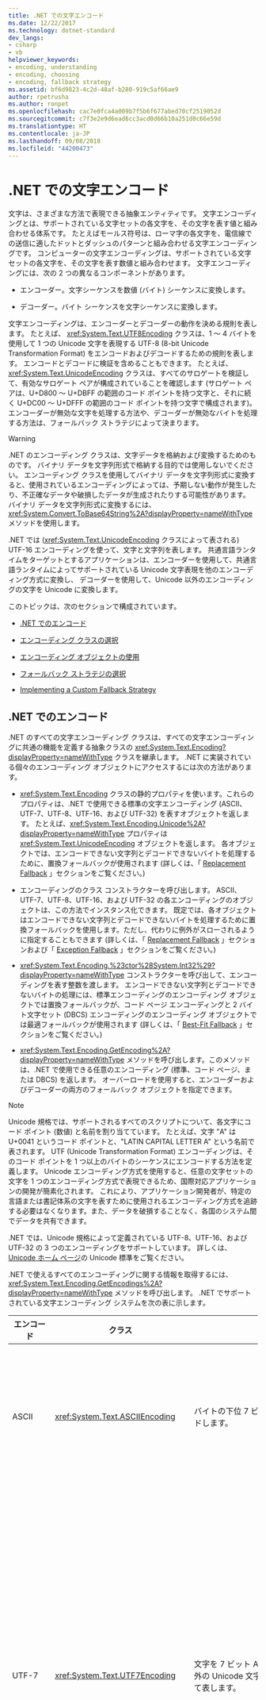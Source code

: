```yaml
---
title: .NET での文字エンコード
ms.date: 12/22/2017
ms.technology: dotnet-standard
dev_langs:
- csharp
- vb
helpviewer_keywords:
- encoding, understanding
- encoding, choosing
- encoding, fallback strategy
ms.assetid: bf6d9823-4c2d-48af-b280-919c5af66ae9
author: rpetrusha
ms.author: ronpet
ms.openlocfilehash: cac7e0fca4a009b7f5b6f677abed70cf2519052d
ms.sourcegitcommit: c7f3e2e9d6ead6cc3acd0d66b10a251d0c66e59d
ms.translationtype: HT
ms.contentlocale: ja-JP
ms.lasthandoff: 09/08/2018
ms.locfileid: "44200473"
---
```

# <a name="character-encoding-in-net"></a>.NET での文字エンコード
文字は、さまざまな方法で表現できる抽象エンティティです。 文字エンコーディングとは、サポートされている文字セットの各文字を、その文字を表す値と組み合わせる体系です。 たとえばモールス符号は、ローマ字の各文字を、電信線での送信に適したドットとダッシュのパターンと組み合わせる文字エンコーディングです。 コンピューターの文字エンコーディングは、サポートされている文字セットの各文字を、その文字を表す数値と組み合わせます。 文字エンコーディングには、次の 2 つの異なるコンポーネントがあります。  
  
-   エンコーダー。文字シーケンスを数値 (バイト) シーケンスに変換します。  
  
-   デコーダー。バイト シーケンスを文字シーケンスに変換します。  
  
 文字エンコーディングは、エンコーダーとデコーダーの動作を決める規則を表します。 たとえば、 <xref:System.Text.UTF8Encoding> クラスは、1 ～ 4 バイトを使用して 1 つの Unicode 文字を表現する UTF-8 (8-bit Unicode Transformation Format) をエンコードおよびデコードするための規則を表します。 エンコードとデコードに検証を含めることもできます。 たとえば、 <xref:System.Text.UnicodeEncoding> クラスは、すべてのサロゲートを検証して、有効なサロゲート ペアが構成されていることを確認します (サロゲート ペアは、U+D800 ～ U+DBFF の範囲のコード ポイントを持つ文字と、それに続く U+DC00 ～ U+DFFF の範囲のコード ポイントを持つ文字で構成されます)。エンコーダーが無効な文字を処理する方法や、デコーダーが無効なバイトを処理する方法は、フォールバック ストラテジによって決まります。  
  
> [!WARNING]
>  .NET のエンコーディング クラスは、文字データを格納および変換するためのものです。 バイナリ データを文字列形式で格納する目的では使用しないでください。 エンコーディング クラスを使用してバイナリ データを文字列形式に変換すると、使用されているエンコーディングによっては、予期しない動作が発生したり、不正確なデータや破損したデータが生成されたりする可能性があります。 バイナリ データを文字列形式に変換するには、<xref:System.Convert.ToBase64String%2A?displayProperty=nameWithType> メソッドを使用します。  
  
 .NET では (<xref:System.Text.UnicodeEncoding> クラスによって表される) UTF-16 エンコーディングを使って、文字と文字列を表します。 共通言語ランタイムをターゲットとするアプリケーションは、エンコーダーを使用して、共通言語ランタイムによってサポートされている Unicode 文字表現を他のエンコーディング方式に変換し、 デコーダーを使用して、Unicode 以外のエンコーディングの文字を Unicode に変換します。  
  
 このトピックは、次のセクションで構成されています。  
  
-   [.NET でのエンコード](../../../docs/standard/base-types/character-encoding.md#Encodings)  
  
-   [エンコーディング クラスの選択](../../../docs/standard/base-types/character-encoding.md#Selecting)  
  
-   [エンコーディング オブジェクトの使用](../../../docs/standard/base-types/character-encoding.md#Using)  
  
-   [フォールバック ストラテジの選択](../../../docs/standard/base-types/character-encoding.md#FallbackStrategy)  
  
-   [Implementing a Custom Fallback Strategy](../../../docs/standard/base-types/character-encoding.md#Custom)  
  
<a name="Encodings"></a>   
## <a name="encodings-in-net"></a>.NET でのエンコード  
 .NET のすべての文字エンコーディング クラスは、すべての文字エンコーディングに共通の機能を定義する抽象クラスの <xref:System.Text.Encoding?displayProperty=nameWithType> クラスを継承します。 .NET に実装されている個々のエンコーディング オブジェクトにアクセスするには次の方法があります。  
  
-   <xref:System.Text.Encoding> クラスの静的プロパティを使います。これらのプロパティは、.NET で使用できる標準の文字エンコーディング (ASCII、UTF-7、UTF-8、UTF-16、および UTF-32) を表すオブジェクトを返します。 たとえば、<xref:System.Text.Encoding.Unicode%2A?displayProperty=nameWithType> プロパティは <xref:System.Text.UnicodeEncoding> オブジェクトを返します。 各オブジェクトでは、エンコードできない文字列とデコードできないバイトを処理するために、置換フォールバックが使用されます (詳しくは、「 [Replacement Fallback](../../../docs/standard/base-types/character-encoding.md#Replacement) 」セクションをご覧ください。)  
  
-   エンコーディングのクラス コンストラクターを呼び出します。 ASCII、UTF-7、UTF-8、UTF-16、および UTF-32 の各エンコーディングのオブジェクトは、この方法でインスタンス化できます。 既定では、各オブジェクトはエンコードできない文字列とデコードできないバイトを処理するために置換フォールバックを使用します。ただし、代わりに例外がスローされるように指定することもできます (詳しくは、「 [Replacement Fallback](../../../docs/standard/base-types/character-encoding.md#Replacement) 」セクションおよび「 [Exception Fallback](../../../docs/standard/base-types/character-encoding.md#Exception) 」セクションをご覧ください。)  
  
-   <xref:System.Text.Encoding.%23ctor%28System.Int32%29?displayProperty=nameWithType> コンストラクターを呼び出して、エンコーディングを表す整数を渡します。 エンコードできない文字列とデコードできないバイトの処理には、標準エンコーディングのエンコーディング オブジェクトでは置換フォールバックが、コード ページ エンコーディングと 2 バイト文字セット (DBCS) エンコーディングのエンコーディング オブジェクトでは最適フォールバックが使用されます (詳しくは、「 [Best-Fit Fallback](../../../docs/standard/base-types/character-encoding.md#BestFit) 」セクションをご覧ください。)  
  
-   <xref:System.Text.Encoding.GetEncoding%2A?displayProperty=nameWithType> メソッドを呼び出します。このメソッドは、.NET で使用できる任意のエンコーディング (標準、コード ページ、または DBCS) を返します。 オーバーロードを使用すると、エンコーダーおよびデコーダーの両方のフォールバック オブジェクトを指定できます。  
  
> [!NOTE]
>  Unicode 規格では、サポートされるすべてのスクリプトについて、各文字にコード ポイント (数値) と名前を割り当てています。 たとえば、文字 "A" は U+0041 というコード ポイントと、"LATIN CAPITAL LETTER A" という名前で表されます。 UTF (Unicode Transformation Format) エンコーディングは、そのコード ポイントを 1 つ以上のバイトのシーケンスにエンコードする方法を定義します。 Unicode エンコーディング方式を使用すると、任意の文字セットの文字を 1 つのエンコーディング方式で表現できるため、国際対応アプリケーションの開発が簡素化されます。 これにより、アプリケーション開発者が、特定の言語または書記体系の文字を表すために使用されるエンコーディング方式を追跡する必要はなくなります。また、データを破損することなく、各国のシステム間でデータを共有できます。  
>   
>  .NET では、Unicode 規格によって定義されている UTF-8、UTF-16、および UTF-32 の 3 つのエンコーディングをサポートしています。 詳しくは、[Unicode ホーム ページ](https://www.unicode.org/)の Unicode 標準をご覧ください。  
  
 .NET で使えるすべてのエンコーディングに関する情報を取得するには、<xref:System.Text.Encoding.GetEncodings%2A?displayProperty=nameWithType> メソッドを呼び出します。 .NET でサポートされている文字エンコーディング システムを次の表に示します。  
  
|エンコード|クラス|説明|長所/短所|  
|--------------|-----------|-----------------|-------------------------------|  
|ASCII|<xref:System.Text.ASCIIEncoding>|バイトの下位 7 ビットを使用して、限られた範囲の文字をエンコードします。|ASCII エンコーディングでは、U+0000 から U+007F までの文字値しかサポートされていないため、ほとんどの場合、国際対応アプリケーションでは ASCII エンコーディングの使用は不適切です。|  
|UTF-7|<xref:System.Text.UTF7Encoding>|文字を 7 ビット ASCII 文字のシーケンスとして表します。 ASCII 以外の Unicode 文字は、ASCII 文字のエスケープ シーケンスによって表します。|UTF-7 は、メールやニュースグループなどのプロトコルをサポートします。 ただし、UTF-7 は特に安全でも堅牢でもありません。 場合によっては、1 ビットの変更により、UTF-7 文字列全体の解釈が完全に変わる場合があります。 他の場合には、異なる UTF-7 文字列がエンコードによって同じテキストになる可能性もあります。 ASCII 以外の文字を含むシーケンスの場合、UTF-7 は UTF-8 よりも多くの空間を必要とし、エンコードとデコードに時間がかかります。 したがって、可能であれば、UTF-7 ではなく UTF-8 を使用してください。|  
|UTF-8|<xref:System.Text.UTF8Encoding>|各 Unicode コード ポイントが、1 バイトから 4 バイトのシーケンスとして表現されます。|UTF-8 では、8 ビット データ サイズがサポートされており、既存の多くのオペレーティング システムに対応できます。 ASCII 範囲の文字については、UTF-8 は ASCII エンコーディングと一致し、より広範な文字を提供します。 ただし、CJK (中国語、日本語、韓国語) スクリプトでは、UTF-8 の各文字に 3 バイトが必要となることがあり、データ サイズが UTF-16 より大きくなる可能性があります。 ただし、CJK 範囲によるサイズの増加が HTML タグなどの ASCII データのサイズによって相殺されることもあります。|  
|UTF-16|<xref:System.Text.UnicodeEncoding>|各 Unicode コード ポイントが、1 つまたは 2 つの 16 ビット整数のシーケンスとして表現されます。 ほとんどの一般的な Unicode 文字で必要とされる UTF-16 コード ポイントは 1 つだけです。ただし、Unicode の補助文字 (U+10000 以上) には 2 つの UTF-16 サロゲート コード ポイントが必要です。 リトル エンディアンとビッグ エンディアンの両方のバイト順をサポートしています。|UTF-16 エンコーディングは、共通言語ランタイムでは <xref:System.Char> および <xref:System.String> の値を表現するために、Windows オペレーティング システムでは `WCHAR` の値を表現するために使用されています。|  
|UTF-32|<xref:System.Text.UTF32Encoding>|各 Unicode コード ポイントが 32 ビット整数として表現されます。 リトル エンディアンとビッグ エンディアンの両方のバイト順をサポートしています。|UTF-32 エンコーディングは、エンコードされた空白がきわめて重要な意味を持つオペレーティング システムで、アプリケーションが UTF-16 エンコーディングのサロゲート コード ポイント動作を回避する必要がある場合に使用します。 ディスプレイ上でレンダリングされる 1 つのグリフも複数の UTF-32 文字でエンコードされることがあります。|  
|ANSI/ISO エンコーディング||さまざまなコード ページがサポートされています。 Windows オペレーティング システムでは、特定の言語または言語グループをサポートするためにコード ページが使用されます。 .NET でサポートされているコード ページの一覧表については、<xref:System.Text.Encoding> クラスを参照してください。 特定のコード ページのエンコーディング オブジェクトを取得するには、<xref:System.Text.Encoding.GetEncoding%28System.Int32%29?displayProperty=nameWithType> メソッドを呼び出します。|コード ページには、0 から始まる 256 個のコード ポイントが含まれています。 コード ポイント 0 ～ 127 は、ほとんどのコード ページで ASCII 文字セットを表しますが、コード ポイント 128 ～ 255 が表す文字は、コード ページによって異なります。 たとえば、コード ページ 1252 には、英語、ドイツ語、フランス語などのラテン語書記体系の文字を表す文字コードが含まれています。 このコード ページ 1252 の最後の 128 個のコード ポイントには、アクセント記号付き文字が含まれています。 また、コード ページ 1253 には、ギリシャ語書記体系で必要とされる文字コードが含まれています。 このコード ページ 1253 の最後の 128 個のコード ポイントには、ギリシャ文字が含まれています。 このため、ANSI コード ページに依存するアプリケーションでギリシャ語とドイツ語を同じテキスト ストリームに格納する場合には、参照先コード ページを示す識別子を含める必要があります。|  
|2 バイト文字セット (DBCS) エンコーディング||中国語、日本語、韓国語など、256 個以上の文字から成る言語をサポートします。 DBCS では、コード ポイントのペア (2 バイト) が 1 つの文字を表します。 DBCS エンコーディングでは、<xref:System.Text.Encoding.IsSingleByte%2A?displayProperty=nameWithType> プロパティは `false` を返します。 特定の DBCS のエンコーディング オブジェクトを取得するには、<xref:System.Text.Encoding.GetEncoding%28System.Int32%29?displayProperty=nameWithType> メソッドを呼び出します。|DBCS では、コード ポイントのペア (2 バイト) が 1 つの文字を表します。 アプリケーションで DBCS データを処理する場合、DBCS 文字の最初のバイト (先頭バイト) は、その後に続く後続バイトと組み合わせて処理されます。 このスキームでは、日本語や中国語など、2 種類の言語を組み合わせて同じデータ ストリームで使用することはできません。これは、2 バイト コード ポイントのペアが表す文字が、コード ページによって異なるためです。|  
  
 これらのエンコーディングを使用することにより、Unicode 文字だけでなく、レガシ アプリケーションで最もよく使用されているエンコーディングにも対応できます。 また、 <xref:System.Text.Encoding> から派生するクラスを定義し、そのメンバーをオーバーライドして、カスタム エンコーディングを作成することもできます。  
  
### <a name="platform-notes-includenetcoreincludesnet-core-mdmd"></a>プラットフォームに関する注意事項: [!INCLUDE[net_core](../../../includes/net-core-md.md)]  
 既定で、 [!INCLUDE[net_core](../../../includes/net-core-md.md)] では、コード ページ 28591 以外のコード ページ エンコーディングや Unicode エンコーディング (UTF-8 や UTF-16 など) を使用できません。 ただし、使うアプリに、.NET を対象とする標準の Windows アプリに含まれているコード ページ エンコーディングを追加できます。 詳細については、「 <xref:System.Text.CodePagesEncodingProvider> 」のトピックを参照してください。  
  
<a name="Selecting"></a>   
## <a name="selecting-an-encoding-class"></a>エンコーディング クラスの選択  
 アプリケーションで使用するエンコーディングを選択できる場合は、Unicode エンコーディング (できれば <xref:System.Text.UTF8Encoding> または <xref:System.Text.UnicodeEncoding>) を使用するようにしてください (.NET でサポートされている Unicode エンコーディングには、そのほかに <xref:System.Text.UTF32Encoding> もあります)。  
  
 ASCII エンコーディング (<xref:System.Text.ASCIIEncoding>) を使用しようとしている場合は、代わりに <xref:System.Text.UTF8Encoding> を選択してください。 この 2 つのエンコーディングは、ASCII 文字セットに対する動作は変わりませんが、 <xref:System.Text.UTF8Encoding> には次のような利点があります。  
  
-   すべての Unicode 文字を表現できます ( <xref:System.Text.ASCIIEncoding> でサポートされているのは U+0000 ～ U+007F の Unicode 文字値だけです)。  
  
-   エラー検出に対応しており、セキュリティも強化されます。  
  
-   できるだけ高速になるように調整されているため、他のエンコーディングよりも高速です。 全体が ASCII のコンテンツの場合でも、 <xref:System.Text.UTF8Encoding> で実行される演算は、 <xref:System.Text.ASCIIEncoding>で実行される演算よりも高速になります。  
  
 <xref:System.Text.ASCIIEncoding> は、レガシ アプリケーションの場合にのみ使用を検討するようにしてください。 ただし、レガシ アプリケーションでも、次のような理由で <xref:System.Text.UTF8Encoding> の方が適していることもあります (既定の設定の場合)。  
  
-   厳密には ASCII でないコンテンツがアプリケーションに含まれている場合、それを <xref:System.Text.ASCIIEncoding>でエンコードすると、ASCII 以外の各文字は疑問符 (?) としてエンコードされます。 アプリケーションがこのデータをデコードすると、情報は失われます。  
  
-   厳密には ASCII でないコンテンツがアプリケーションに含まれている場合、それを <xref:System.Text.UTF8Encoding>でエンコードすると、結果を ASCII として解釈しようとしても一見理解不能になります。 ただし、アプリケーションがこのデータを UTF-8 デコーダーを使用してデコードすると、データのラウンド トリップが正常に行われます。  
  
 Web アプリケーションでは、Web 要求への応答としてクライアントに送信される文字に、クライアントで使用されているエンコーディングが反映されるようにする必要があります。 ほとんどの場合は、ユーザーが期待するエンコーディングでテキストを表示するために、<xref:System.Web.HttpResponse.ContentEncoding%2A?displayProperty=nameWithType> プロパティを <xref:System.Web.HttpRequest.ContentEncoding%2A?displayProperty=nameWithType> プロパティの戻り値に設定する必要があります。  
  
<a name="Using"></a>   
## <a name="using-an-encoding-object"></a>エンコーディング オブジェクトの使用  
 エンコーダーは、文字列 (通常は Unicode 文字) を対応する数値 (バイト) に変換します。 たとえば、ASCII エンコーダーを使用すると、Unicode 文字を ASCII に変換してコンソールに表示することができます。 この変換を実行するには、<xref:System.Text.Encoding.GetBytes%2A?displayProperty=nameWithType> メソッドを呼び出します。 エンコードされた文字列を格納するために必要なバイト数をエンコードの実行前に確認するには、 <xref:System.Text.Encoding.GetByteCount%2A> メソッドを呼び出します。  
  
 次の例では、1 つのバイト配列を使用して、文字列を 2 つの個別の操作でエンコードしています。 バイト配列内の次の ASCII エンコード済みバイト セットの開始位置を示すインデックスが保持されています。 この例では、<xref:System.Text.ASCIIEncoding.GetByteCount%28System.String%29?displayProperty=nameWithType> メソッドを呼び出して、エンコードされた文字列を格納するために十分な大きさがバイト配列にあるかどうかを確認します。 次に、<xref:System.Text.ASCIIEncoding.GetBytes%28System.String%2CSystem.Int32%2CSystem.Int32%2CSystem.Byte%5B%5D%2CSystem.Int32%29?displayProperty=nameWithType> メソッドを呼び出して、文字列の文字をエンコードします。  
  
 [!code-csharp[Conceptual.Encoding#8](../../../samples/snippets/csharp/VS_Snippets_CLR/conceptual.encoding/cs/getbytes1.cs#8)]
 [!code-vb[Conceptual.Encoding#8](../../../samples/snippets/visualbasic/VS_Snippets_CLR/conceptual.encoding/vb/getbytes1.vb#8)]  
  
 デコーダーは、特定の文字エンコーディングが反映されたバイト配列を、文字配列または文字列の一連の文字に変換します。 バイト配列を文字配列にデコードするには、<xref:System.Text.Encoding.GetChars%2A?displayProperty=nameWithType> メソッドを呼び出します。 バイト配列を文字列にデコードするには、 <xref:System.Text.Encoding.GetString%2A> メソッドを呼び出します。 デコードされたバイトを格納するために必要な文字数をデコードの実行前に確認するには、 <xref:System.Text.Encoding.GetCharCount%2A> メソッドを呼び出します。  
  
 次の例では、3 つの文字列をエンコードした後、1 つの文字配列にデコードしています。 文字配列内の次のデコード済み文字セットの開始位置を示すインデックスが保持されています。 この例では、 <xref:System.Text.ASCIIEncoding.GetCharCount%2A> メソッドを呼び出して、デコードされたすべての文字を格納するために十分な大きさが文字配列にあるかどうかを確認します。 次に、<xref:System.Text.ASCIIEncoding.GetChars%28System.Byte%5B%5D%2CSystem.Int32%2CSystem.Int32%2CSystem.Char%5B%5D%2CSystem.Int32%29?displayProperty=nameWithType> メソッドを呼び出して、バイト配列をデコードします。  
  
 [!code-csharp[Conceptual.Encoding#9](../../../samples/snippets/csharp/VS_Snippets_CLR/conceptual.encoding/cs/getchars1.cs#9)]
 [!code-vb[Conceptual.Encoding#9](../../../samples/snippets/visualbasic/VS_Snippets_CLR/conceptual.encoding/vb/getchars1.vb#9)]  
  
 <xref:System.Text.Encoding> から派生するクラスのエンコード メソッドとデコード メソッドは、データ全体を処理するように設計されています。つまり、エンコードまたはデコードするすべてのデータが 1 回のメソッド呼び出しで渡されます。 ただし、場合によっては、データがストリームで提供され、エンコードまたはデコードするデータを複数の読み取り操作で取得しなければならないこともあります。 このような場合は、エンコード操作またはデコード操作で、前回の実行時に保存した状態を呼び出す必要があります。 <xref:System.Text.Encoder> および <xref:System.Text.Decoder> から派生するクラスのメソッドでは、複数のメソッド呼び出しにまたがるエンコード操作とデコード操作を処理できます。  
  
 特定のエンコーディングの <xref:System.Text.Encoder> オブジェクトは、そのエンコーディングの <xref:System.Text.Encoding.GetEncoder%2A?displayProperty=nameWithType> プロパティから取得できます。 特定のエンコーディングの <xref:System.Text.Decoder> オブジェクトは、そのエンコーディングの <xref:System.Text.Encoding.GetDecoder%2A?displayProperty=nameWithType> プロパティから取得できます。 デコード操作の場合、<xref:System.Text.Decoder> から派生するクラスに含まれるのは <xref:System.Text.Decoder.GetChars%2A?displayProperty=nameWithType> メソッドだけで、<xref:System.Text.Encoding.GetString%2A?displayProperty=nameWithType> に対応するメソッドはありません。  
  
 次の例は、Unicode のバイト配列のデコードに <xref:System.Text.Encoding.GetChars%2A?displayProperty=nameWithType> メソッドを使用する場合と <xref:System.Text.Decoder.GetChars%2A?displayProperty=nameWithType> メソッドを使用する場合の違いを示しています。 この例では、いくつかの Unicode 文字を含む文字列をファイルにエンコードした後、この 2 つのデコード メソッドを使用して一度に 10 バイトずつデコードしています。 10 番目と 11 番目のバイトに出現するサロゲート ペアは、別のメソッド呼び出しでデコードされます。 出力を見るとわかるように、<xref:System.Text.Encoding.GetChars%2A?displayProperty=nameWithType> メソッドではこれらのバイトが正しくデコードされず、U+FFFD (REPLACEMENT CHARACTER) に置き換えられます。 一方、<xref:System.Text.Decoder.GetChars%2A?displayProperty=nameWithType> メソッドでは、このバイト配列が正しくデコードされて、元の文字列を取得できます。  
  
 [!code-csharp[Conceptual.Encoding#10](../../../samples/snippets/csharp/VS_Snippets_CLR/conceptual.encoding/cs/stream1.cs#10)]
 [!code-vb[Conceptual.Encoding#10](../../../samples/snippets/visualbasic/VS_Snippets_CLR/conceptual.encoding/vb/stream1.vb#10)]  
  
<a name="FallbackStrategy"></a>   
## <a name="choosing-a-fallback-strategy"></a>フォールバック ストラテジの選択  
 メソッドから文字のエンコードまたはデコードを行おうとしたときにマッピングが存在しない場合は、失敗したマッピングの処理方法を決めるフォールバック ストラテジを実装する必要があります。 次の 3 種類のフォールバック ストラテジがあります。  
  
-   Best-Fit Fallback  
  
-   Replacement Fallback  
  
-   Exception Fallback  
  
> [!IMPORTANT]
>  エンコード操作で最も一般的な問題は、Unicode 文字を特定のコード ページ エンコーディングにマップできない場合に発生します。 デコード操作で最も一般的な問題は、無効なバイト シーケンスを有効な Unicode 文字に変換できない場合に発生します。 そのため、個々のエンコーディング オブジェクトで使用されるフォールバック ストラテジを把握しておく必要があります。 エンコーディング オブジェクトをインスタンス化するときには、可能な限り、そのオブジェクトで使用されるフォールバック ストラテジを指定するようにしてください。  
  
<a name="BestFit"></a>   
### <a name="best-fit-fallback"></a>Best-Fit Fallback  
 ターゲット エンコード内に厳密な一致がない文字について、エンコーダーは類似した文字へのマッピングを試みることができます (最適フォールバックは主にエンコード時の問題であり、デコード時の問題ではありません。 Unicode に正常にマッピングできない文字を含むコード ページはほとんどありません)。最適フォールバックは、<xref:System.Text.Encoding.GetEncoding%28System.Int32%29?displayProperty=nameWithType> および <xref:System.Text.Encoding.GetEncoding%28System.String%29?displayProperty=nameWithType> の各オーバーロードによって取得されるコード ページ エンコーディングと 2 バイト文字セット エンコーディングの既定のフォールバック ストラテジです。  
  
> [!NOTE]
>  .NET の Unicode エンコーディング クラス (<xref:System.Text.UTF8Encoding>、<xref:System.Text.UnicodeEncoding>、および <xref:System.Text.UTF32Encoding>) では、理論上すべての文字セットのすべての文字がサポートされているため、これらのクラスを使用すると最適フォールバックの問題を解消できます。  
  
 最適なストラテジはコード ページごとに異なります。 たとえば、全角のアルファベットがより一般的な半角のアルファベットにマッピングされるコード ページもあれば、 そのようなマッピングが行われないコード ページもあります。 積極的な最適ストラテジでも、一部のエンコーディングの一部の文字には可能な対応がない場合があります。 たとえば、中国語の漢字からコード ページ 1252 への適切なマッピングはありません。 その場合は、置換文字列が使用されます。 既定では、この文字列は単一の QUESTION MARK (疑問符) (U+003F) です。  
  
> [!NOTE]
>  最適なストラテジは、詳細には文書化されていません。 ただし、いくつかのコード ページは、[Unicode コンソーシアム](https://www.unicode.org/Public/MAPPINGS/VENDORS/MICSFT/WindowsBestFit/)の Web サイトで文書化されています。 マッピング ファイルを解釈する方法について詳しくは、そのフォルダーの **readme.txt** ファイルをご覧ください。
  
 次の例では、コード ページ 1252 (西ヨーロッパ言語の Windows コード ページ) を使用して、最適マッピングとその欠点を示しています。 まず、<xref:System.Text.Encoding.GetEncoding%28System.Int32%29?displayProperty=nameWithType> メソッドを使用して、コード ページ 1252 のエンコーディング オブジェクトを取得します。 このエンコーディング オブジェクトは、サポートされていない Unicode 文字に対して既定で最適マッピングを使用します。 次に、スペースで区切られた 3 つの非 ASCII 文字 (CIRCLED LATIN CAPITAL LETTER S (U+24C8)、SUPERSCRIPT FIVE (U+2075)、および INFINITY (U+221E)) を含む文字列をインスタンス化します。 出力を見るとわかるように、この文字列をエンコードすると、スペースを除く元の 3 つの文字が、QUESTION MARK (U+003F)、DIGIT FIVE (U+0035)、および DIGIT EIGHT (U+0038) に置き換えられます。 DIGIT EIGHT は、サポートされていない INFINITY 文字の代替として最適とは言えません。QUESTION MARK は、元の文字に対応するマッピングがなかったことを示します。  
  
 [!code-csharp[Conceptual.Encoding#1](../../../samples/snippets/csharp/VS_Snippets_CLR/conceptual.encoding/cs/bestfit1.cs#1)]
 [!code-vb[Conceptual.Encoding#1](../../../samples/snippets/visualbasic/VS_Snippets_CLR/conceptual.encoding/vb/bestfit1.vb#1)]  
  
 最適マッピングは、Unicode データをコード ページ データにエンコードする <xref:System.Text.Encoding> オブジェクトの既定の動作です。レガシ アプリケーションの中には、この動作に依存するものがあります。 ただし、ほとんどの新しいアプリケーションでは、セキュリティ上の理由から、最適動作の使用を避ける必要があります。 たとえば、アプリケーションで、最適エンコードを使用してドメイン名を付けないでください。  
  
> [!NOTE]
>  エンコーディングに対してカスタムの最適フォールバック マッピングを実装することもできます。 詳しくは、「 [Implementing a Custom Fallback Strategy](../../../docs/standard/base-types/character-encoding.md#Custom) 」セクションをご覧ください。  
  
 エンコーディング オブジェクトの既定のフォールバック ストラテジが最適フォールバックである場合、<xref:System.Text.Encoding> オブジェクトを取得するときに別のフォールバック ストラテジを選択することもできます。そのためには、<xref:System.Text.Encoding.GetEncoding%28System.Int32%2CSystem.Text.EncoderFallback%2CSystem.Text.DecoderFallback%29?displayProperty=nameWithType> または <xref:System.Text.Encoding.GetEncoding%28System.String%2CSystem.Text.EncoderFallback%2CSystem.Text.DecoderFallback%29?displayProperty=nameWithType> のオーバーロードを呼び出します。 次のセクションでは、コード ページ 1252 にマップできない文字をアスタリスク (*) に置き換える例を紹介します。  
  
 [!code-csharp[Conceptual.Encoding#3](../../../samples/snippets/csharp/VS_Snippets_CLR/conceptual.encoding/cs/bestfit1a.cs#3)]
 [!code-vb[Conceptual.Encoding#3](../../../samples/snippets/visualbasic/VS_Snippets_CLR/conceptual.encoding/vb/bestfit1a.vb#3)]  
  
<a name="Replacement"></a>   
### <a name="replacement-fallback"></a>Replacement Fallback  
 ターゲット スキームに厳密な一致がなく、マップできる適切な文字もない文字について、アプリケーションで置換文字または置換文字列を指定することができます。 これは Unicode デコーダーの既定の動作です。Unicode デコーダーでは、デコードできない 2 バイトのシーケンスが REPLACEMENT_CHARACTER (U+FFFD) に置き換えられます。 また、 <xref:System.Text.ASCIIEncoding> クラスの既定の動作でもあり、その場合はエンコードまたはデコードできない文字が疑問符に置き換えられます。 次の例は、前の例の Unicode 文字列に対する文字置換を示しています。 出力を見るとわかるように、ASCII バイト値にデコードできない文字は 0x3F (疑問符に対応する ASCII コード) に置き換えられます。  
  
 [!code-csharp[Conceptual.Encoding#2](../../../samples/snippets/csharp/VS_Snippets_CLR/conceptual.encoding/cs/replacementascii.cs#2)]
 [!code-vb[Conceptual.Encoding#2](../../../samples/snippets/visualbasic/VS_Snippets_CLR/conceptual.encoding/vb/replacementascii.vb#2)]  
  
 .NET には、エンコード操作またはデコード操作で正確にマップできない文字を置換文字列に置き換える <xref:System.Text.EncoderReplacementFallback> クラスと <xref:System.Text.DecoderReplacementFallback> クラスが含まれています。 この置換文字列は、既定では疑問符ですが、クラス コンストラクターのオーバーロードを呼び出して別の文字列を選択することもできます。 通常は単一の文字を使用しますが、単一でなくてもかまいません。 次の例では、置換文字列としてアスタリスク (*) を使用する <xref:System.Text.EncoderReplacementFallback> オブジェクトをインスタンス化して、コード ページ 1252 のエンコーダーの動作を変更しています。  
  
 [!code-csharp[Conceptual.Encoding#3](../../../samples/snippets/csharp/VS_Snippets_CLR/conceptual.encoding/cs/bestfit1a.cs#3)]
 [!code-vb[Conceptual.Encoding#3](../../../samples/snippets/visualbasic/VS_Snippets_CLR/conceptual.encoding/vb/bestfit1a.vb#3)]  
  
> [!NOTE]
>  エンコーディング用の置換クラスを実装することもできます。 詳しくは、「 [Implementing a Custom Fallback Strategy](../../../docs/standard/base-types/character-encoding.md#Custom) 」セクションをご覧ください。  
  
 置換文字列としては、QUESTION MARK (U+003F) のほか、特に Unicode 文字列に正しく変換できないバイト シーケンスをデコードする場合に、Unicode REPLACEMENT CHARACTER (U+FFFD) がよく使用されます。 ただし、置換文字列は自由に選択できます。置換文字列に複数の文字を含めることもできます。  
  
<a name="Exception"></a>   
### <a name="exception-fallback"></a>例外フォールバック  
 最適フォールバックや置換文字列を提供する代わりに、エンコーダーで一連の文字をエンコードできない場合に <xref:System.Text.EncoderFallbackException> をスローしたり、デコーダーでバイト配列をデコードできない場合に <xref:System.Text.DecoderFallbackException> をスローしたりすることもできます。 エンコード操作およびデコード操作で例外をスローするには、<xref:System.Text.EncoderExceptionFallback> メソッドに <xref:System.Text.DecoderExceptionFallback> オブジェクトおよび <xref:System.Text.Encoding.GetEncoding%28System.String%2CSystem.Text.EncoderFallback%2CSystem.Text.DecoderFallback%29?displayProperty=nameWithType> オブジェクトを渡します。 次の例は、 <xref:System.Text.ASCIIEncoding> クラスによる例外フォールバックを示しています。  
  
 [!code-csharp[Conceptual.Encoding#4](../../../samples/snippets/csharp/VS_Snippets_CLR/conceptual.encoding/cs/exceptionascii.cs#4)]
 [!code-vb[Conceptual.Encoding#4](../../../samples/snippets/visualbasic/VS_Snippets_CLR/conceptual.encoding/vb/exceptionascii.vb#4)]  
  
> [!NOTE]
>  エンコード操作用のカスタム例外ハンドラーを実装することもできます。 詳しくは、「 [Implementing a Custom Fallback Strategy](../../../docs/standard/base-types/character-encoding.md#Custom) 」セクションをご覧ください。  
  
 <xref:System.Text.EncoderFallbackException> オブジェクトと <xref:System.Text.DecoderFallbackException> オブジェクトは、例外を引き起こした状況について以下の情報を提供します。  
  
-   <xref:System.Text.EncoderFallbackException> オブジェクトに含まれている <xref:System.Text.EncoderFallbackException.IsUnknownSurrogate%2A> メソッドにより、エンコードできない文字が不明なサロゲート ペアか (この場合は `true`が返されます)、不明な単一文字か (この場合は `false`が返されます) が示されます。 サロゲート ペアの文字は、<xref:System.Text.EncoderFallbackException.CharUnknownHigh%2A?displayProperty=nameWithType> プロパティと <xref:System.Text.EncoderFallbackException.CharUnknownLow%2A?displayProperty=nameWithType> プロパティから取得できます。 不明な単一文字は、<xref:System.Text.EncoderFallbackException.CharUnknown%2A?displayProperty=nameWithType> プロパティから取得できます。 また、<xref:System.Text.EncoderFallbackException.Index%2A?displayProperty=nameWithType> プロパティにより、エンコードできない最初の文字が見つかった文字列内の位置が示されます。  
  
-   <xref:System.Text.DecoderFallbackException> オブジェクトに含まれている <xref:System.Text.DecoderFallbackException.BytesUnknown%2A> プロパティにより、デコードできないバイト配列が返されます。 また、<xref:System.Text.DecoderFallbackException.Index%2A?displayProperty=nameWithType> プロパティにより、不明なバイトの開始位置が示されます。  
  
 <xref:System.Text.EncoderFallbackException> オブジェクトと <xref:System.Text.DecoderFallbackException> オブジェクトでは、例外に関する診断情報は十分に入手できますが、エンコード バッファーやデコード バッファーにアクセスすることはできません。 したがって、エンコード メソッド内またはデコード メソッド内で無効なデータを置換したり修正したりすることはできません。  
  
<a name="Custom"></a>   
## <a name="implementing-a-custom-fallback-strategy"></a>カスタム フォールバック ストラテジの実装  
 .NET には、コード ページによって内部的に実装される最適マッピングに加えて、フォールバック ストラテジを実装するための次のクラスが含まれています。  
  
-   <xref:System.Text.EncoderReplacementFallback> および <xref:System.Text.EncoderReplacementFallbackBuffer> 。エンコード操作中に文字を置換します。  
  
-   <xref:System.Text.DecoderReplacementFallback> および <xref:System.Text.DecoderReplacementFallbackBuffer> 。デコード操作中に文字を置換します。  
  
-   <xref:System.Text.EncoderExceptionFallback> および <xref:System.Text.EncoderExceptionFallbackBuffer> 。文字をエンコードできない場合に <xref:System.Text.EncoderFallbackException> をスローします。  
  
-   <xref:System.Text.DecoderExceptionFallback> および <xref:System.Text.DecoderExceptionFallbackBuffer> 。文字をデコードできない場合に <xref:System.Text.DecoderFallbackException> をスローします。  
  
 さらに、次の手順に従って、最適フォールバック、置換フォールバック、または例外フォールバックを使用するカスタム ソリューションを実装できます。  
  
1.  エンコード操作の場合は <xref:System.Text.EncoderFallback> 、デコード操作の場合は <xref:System.Text.DecoderFallback> の派生クラスを作成します。  
  
2.  エンコード操作の場合は <xref:System.Text.EncoderFallbackBuffer> 、デコード操作の場合は <xref:System.Text.DecoderFallbackBuffer> の派生クラスを作成します。  
  
3.  例外フォールバックにおいて、あらかじめ定義されている <xref:System.Text.EncoderFallbackException> クラスと <xref:System.Text.DecoderFallbackException> クラスが目的に合わない場合は、 <xref:System.Exception> や <xref:System.ArgumentException>などの例外オブジェクトから派生クラスを作成します。  
  
### <a name="deriving-from-encoderfallback-or-decoderfallback"></a>EncoderFallback または DecoderFallback からの派生  
 カスタム フォールバック ソリューションを実装するには、エンコード操作の場合は <xref:System.Text.EncoderFallback> 、デコード操作の場合は <xref:System.Text.DecoderFallback> を継承するクラスを作成する必要があります。 これらのクラスのインスタンスは <xref:System.Text.Encoding.GetEncoding%28System.String%2CSystem.Text.EncoderFallback%2CSystem.Text.DecoderFallback%29?displayProperty=nameWithType> メソッドに渡され、エンコーディング クラスとフォールバックの実装の仲介役として機能します。  
  
 エンコーダーまたはデコーダーのカスタム フォールバック ソリューションを作成するときには、次のメンバーを実装する必要があります。  
  
-   <xref:System.Text.EncoderFallback.MaxCharCount%2A?displayProperty=nameWithType> プロパティまたは <xref:System.Text.DecoderFallback.MaxCharCount%2A?displayProperty=nameWithType> プロパティ。最適、置換、例外の各フォールバックで単一の文字を置き換えるために返すことのできる文字の最大数を返します。 カスタム例外フォールバックの場合は 0 になります。  
  
-   <xref:System.Text.EncoderFallback.CreateFallbackBuffer%2A?displayProperty=nameWithType> メソッドまたは <xref:System.Text.DecoderFallback.CreateFallbackBuffer%2A?displayProperty=nameWithType> メソッド。<xref:System.Text.EncoderFallbackBuffer> または <xref:System.Text.DecoderFallbackBuffer> のカスタム実装を返します。 このメソッドは、エンコーダーで正しくエンコードできない文字が初めて検出されたとき、またはデコーダーで正しくデコードできないバイトが初めて検出されたときに呼び出されます。  
  
### <a name="deriving-from-encoderfallbackbuffer-or-decoderfallbackbuffer"></a>EncoderFallbackBuffer または DecoderFallbackBuffer からの派生  
 カスタム フォールバック ソリューションを実装するには、エンコード操作の場合は <xref:System.Text.EncoderFallbackBuffer> 、デコード操作の場合は <xref:System.Text.DecoderFallbackBuffer> を継承するクラスを作成する必要もあります。 これらのクラスのインスタンスは、 <xref:System.Text.EncoderFallback.CreateFallbackBuffer%2A> クラスおよび <xref:System.Text.EncoderFallback> クラスの <xref:System.Text.DecoderFallback> メソッドによって返されます。 <xref:System.Text.EncoderFallback.CreateFallbackBuffer%2A?displayProperty=nameWithType> メソッドは、エンコーダーでエンコードできない文字が初めて検出されたときに呼び出され、<xref:System.Text.DecoderFallback.CreateFallbackBuffer%2A?displayProperty=nameWithType> メソッドは、デコーダーでデコードできないバイトが検出されたときに呼び出されます。 <xref:System.Text.EncoderFallbackBuffer> クラスと <xref:System.Text.DecoderFallbackBuffer> クラスは、フォールバックの実装を提供します。 各インスタンスは、エンコードできない文字またはデコードできないバイト シーケンスを置き換えるフォールバック文字を含むバッファーを表します。  
  
 エンコーダーまたはデコーダーのカスタム フォールバック ソリューションを作成するときには、次のメンバーを実装する必要があります。  
  
-   <xref:System.Text.EncoderFallbackBuffer.Fallback%2A?displayProperty=nameWithType> メソッドまたは <xref:System.Text.DecoderFallbackBuffer.Fallback%2A?displayProperty=nameWithType> メソッド。 <xref:System.Text.EncoderFallbackBuffer.Fallback%2A?displayProperty=nameWithType> は、エンコーダーによって呼び出され、エンコードできない文字に関する情報をフォールバック バッファーに提供します。 エンコードされる文字はサロゲート ペアである場合もあるため、このメソッドはオーバーロードされます。 最初のオーバーロードには、エンコードされる文字と、その文字列内のインデックスが渡されます。 2 番目のオーバーロードには、上位および下位のサロゲートと、その文字列内のインデックスが渡されます。 <xref:System.Text.DecoderFallbackBuffer.Fallback%2A?displayProperty=nameWithType> メソッドは、デコーダーによって呼び出され、デコードできないバイトに関する情報をフォールバック バッファーに提供します。 このメソッドには、デコードできないバイト配列と、最初のバイトのインデックスが渡されます。 フォールバック メソッドは、フォールバック バッファーが最適な文字または置換文字を提供できる場合は `true` 、それ以外の場合は `false`を返します。 例外フォールバックの場合は例外をスローします。  
  
-   <xref:System.Text.EncoderFallbackBuffer.GetNextChar%2A?displayProperty=nameWithType> メソッドまたは <xref:System.Text.DecoderFallbackBuffer.GetNextChar%2A?displayProperty=nameWithType> メソッド。フォールバック バッファーから次の文字を取得するために、エンコーダーまたはデコーダーによって繰り返し呼び出されます。 すべてのフォールバック文字を返し終わったら、このメソッドは U+0000 を返す必要があります。  
  
-   <xref:System.Text.EncoderFallbackBuffer.Remaining%2A?displayProperty=nameWithType> プロパティまたは <xref:System.Text.DecoderFallbackBuffer.Remaining%2A?displayProperty=nameWithType> プロパティ。フォールバック バッファー内の残りの文字数を返します。  
  
-   <xref:System.Text.EncoderFallbackBuffer.MovePrevious%2A?displayProperty=nameWithType> メソッドまたは <xref:System.Text.DecoderFallbackBuffer.MovePrevious%2A?displayProperty=nameWithType> メソッド。フォールバック バッファー内の現在の位置を前の文字に移動します。  
  
-   <xref:System.Text.EncoderFallbackBuffer.Reset%2A?displayProperty=nameWithType> メソッドまたは <xref:System.Text.DecoderFallbackBuffer.Reset%2A?displayProperty=nameWithType> メソッド。フォールバック バッファーを再初期化します。  
  
 フォールバックの実装が最適フォールバックまたは置換フォールバックの場合は、 <xref:System.Text.EncoderFallbackBuffer> と <xref:System.Text.DecoderFallbackBuffer> の派生クラスで、2 つのプライベート インスタンス フィールド (バッファー内の正確な文字数と、次に返される文字のインデックス) も保持します。  
  
### <a name="an-encoderfallback-example"></a>EncoderFallback の例  
 前の例では、置換フォールバックを使用して、対応する ASCII 文字がない Unicode 文字をアスタリスク (*) に置き換えました。 次の例では、代わりに最適フォールバックのカスタム実装を使用して、非 ASCII 文字のマッピングを改善しています。  
  
 次のコードでは、 `CustomMapper` から派生する <xref:System.Text.EncoderFallback> という名前のクラスを定義して、非 ASCII 文字の最適マッピングを処理します。 このクラスの `CreateFallbackBuffer` メソッドは、 `CustomMapperFallbackBuffer` の実装を提供する <xref:System.Text.EncoderFallbackBuffer> オブジェクトを返します。 `CustomMapper` クラスは、 <xref:System.Collections.Generic.Dictionary%602> オブジェクトを使用して、サポートされていない Unicode 文字 (キー値) と、それらに対応する 8 ビット文字とのマッピングを格納します (64 ビット整数の 2 つの連続するバイトに格納されます)。 このマッピングをフォールバック バッファーで使用できるようにするには、 `CustomMapper` のインスタンスを `CustomMapperFallbackBuffer` のクラス コンストラクターにパラメーターとして渡します。 最も長いマッピングは Unicode 文字 U+221E に対応する文字列 "INF" なので、 `MaxCharCount` プロパティは 3 を返します。  
  
 [!code-csharp[Conceptual.Encoding#5](../../../samples/snippets/csharp/VS_Snippets_CLR/conceptual.encoding/cs/custom1.cs#5)]
 [!code-vb[Conceptual.Encoding#5](../../../samples/snippets/visualbasic/VS_Snippets_CLR/conceptual.encoding/vb/custom1.vb#5)]  
  
 次のコードでは、 `CustomMapperFallbackBuffer` から派生する <xref:System.Text.EncoderFallbackBuffer>クラスを定義しています。 `CustomMapper` インスタンスで定義されている、最適マッピングを含むディクショナリは、クラス コンストラクターから取得できます。 このクラスの `Fallback` メソッドは、ASCII エンコーダーでエンコードできない Unicode 文字がマッピング ディクショナリで定義されている場合は `true` を返し、それ以外の場合は `false`を返します。 フォールバックのたびに、プライベート変数 `count` は返される残りの文字数を示し、プライベート変数 `index` は次に返される文字の文字列バッファー内 ( `charsToReturn`内) の位置を示します。  
  
 [!code-csharp[Conceptual.Encoding#6](../../../samples/snippets/csharp/VS_Snippets_CLR/conceptual.encoding/cs/custom1.cs#6)]
 [!code-vb[Conceptual.Encoding#6](../../../samples/snippets/visualbasic/VS_Snippets_CLR/conceptual.encoding/vb/custom1.vb#6)]  
  
 次のコードでは、`CustomMapper` オブジェクトをインスタンス化して、そのインスタンスを <xref:System.Text.Encoding.GetEncoding%28System.String%2CSystem.Text.EncoderFallback%2CSystem.Text.DecoderFallback%29?displayProperty=nameWithType> メソッドに渡しています。 出力を見るとわかるように、この最適フォールバックの実装では、元の文字列の 3 つの非 ASCII 文字が正しく処理されます。  
  
 [!code-csharp[Conceptual.Encoding#7](../../../samples/snippets/csharp/VS_Snippets_CLR/conceptual.encoding/cs/custom1.cs#7)]
 [!code-vb[Conceptual.Encoding#7](../../../samples/snippets/visualbasic/VS_Snippets_CLR/conceptual.encoding/vb/custom1.vb#7)]  
  
## <a name="see-also"></a>関連項目

- <xref:System.Text.Encoder>  
- <xref:System.Text.Decoder>  
- <xref:System.Text.DecoderFallback>  
- <xref:System.Text.Encoding>  
- <xref:System.Text.EncoderFallback>  
- [グローバライズとローカライズ](../../../docs/standard/globalization-localization/index.md)
